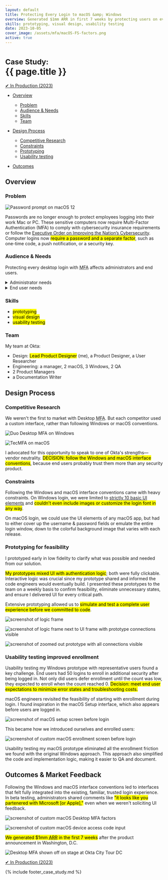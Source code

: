 ```yaml
---
layout: default
title: Protecting Every Login to macOS &amp; Windows
overview: Generated $1mm ARR in first 7 weeks by protecting users on every login to their Mac or PC
skills: prototyping, visual design, usability testing
date: 2023-10-05
cover_image: /assets/mfa/macOS-FS-factors.png
active: true
---
```


# <small>Case Study:</small> <br />{{ page.title }}

<a href="https://www.okta.com/products/device-access/" type="button" class="btn btn-success" target="_blank">&#10004; In Production (2023)</a>



* [Overview](#1)
  * [Problem](#1.1)
  * [Audience & Needs](#1.2)
  * [Skills](#1.3)
  * [Team](#1.4)

* [Design Process](#2)
  * [Competitive Research](#2.1)
  * [Constraints](#2.2)
  * [Prototyping](#2.3)
  * [Usability testing](#2.4)

* [Outcomes](#3)



<a name="1"></a>
## Overview



<a name="1.1"></a>
### Problem

<img
  src="{{ site.url }}/assets/mfa/macOS-pw-login.png"
  alt="Password prompt on macOS 12"
  class="screenshot screenshot-landscape"
/>

Passwords are no longer enough to protect employees logging into their work Mac or PC. These sensitive computers now require Multi-Factor Authentication (MFA) to comply with cybersecurity insurance requirements or follow the [Executive Order on Improving the Nation’s Cybersecurity](https://www.whitehouse.gov/briefing-room/presidential-actions/2021/05/12/executive-order-on-improving-the-nations-cybersecurity/). Computer logins now <mark>require a password and a separate factor</mark>, such as one-time code, a push notification, or a security key.



<a name="1.2"></a>
### Audience & Needs

Protecting every desktop login with <abbr title="Multi-Factor Authentication">MFA</abbr> affects administrators and end users. 

<details>
    <summary>Administrator needs</summary>

    <ul>
        <li>deploy software that changes the login experience for every computer in their organization</li>
        <li>configure which end users are affected</li>
        <li>minimize end users being locked out of their work computers</li>
    </ul>

</details>

<details>
    <summary>End user needs</summary>

    <ul>
        <li>understand their computer login will change</li>
        <li>get enrolled in any new security measures for <abbr title="Multi-Factor Authentication">MFA</abbr></li>
        <li>use <abbr title="Multi-Factor Authentication">MFA</abbr> on every computer login</li>
        <li>still be able to login when their computer is offline</li>
    </ul>
</details>



<a name="1.3"></a>
### Skills

* <mark>prototyping</mark>
* <mark>visual design</mark>
* <mark>usability testing</mark>



<a name="1.4"></a>
### Team

My team at Okta:

- Design: <mark>Lead Product Designer</mark> (me), a Product Designer, a User Researcher
- Engineering: a manager, 2 macOS, 3 Windows, 2 QA
- 2 Product Managers
- a Documentation Writer



<a name="2"></a>
## Design Process



<a name="2.1"></a>
### Competitive Research

We weren't the first to market with Desktop <abbr title="Multi-Factor Authentication">MFA</abbr>. But each competitor used a custom interface, rather than following Windows or macOS conventions. 

<img
  src="{{ site.url }}/assets/mfa/duo-win.png"
  alt="Duo Desktop MFA on Windows"
  class="screenshot screenshot-landscape"
/>

<img
  src="{{ site.url }}/assets/mfa/tecmfa-mac.png"
  alt="TecMFA on macOS"
  class="screenshot screenshot-landscape"
/>

I advocated for this opportunity to speak to one of Okta's strengths&mdash;vendor neutrality. <mark><span class="decision">DECISION</span>: follow the Windows and macOS interface conventions</mark>, because end users probably trust them more than any security product.



<a name="2.2"></a>
### Constraints

Following the Windows and macOS interface conventions came with heavy constraints. On Windows login, we were limited to [strictly 10 basic UI elements](https://learn.microsoft.com/en-us/windows/win32/api/credentialprovider/ne-credentialprovider-credential_provider_field_type) and <mark>couldn't even include images or customize the login font in any way</mark>.

On macOS login, we could use the UI elements of any macOS app, but had to either cover up the username &amp; password fields or emulate the entire login window, down to the colorful background image that varies with each release.



<a name="2.3"></a>
### Prototyping for feasibility

I prototyped early in low fidelity to clarify what was possible and needed from our solution.

<mark>My prototypes mixed UI with authentication logic</mark>; both were fully clickable. Interactive logic was crucial since my prototype shared and informed the code engineers would eventually build. I presented these prototypes to the team on a weekly basis to confirm feasibility, eliminate unnecessary states, and ensure I delivered UI for every critical path.

Extensive prototyping allowed us to <mark>simulate and test a complete user experience before we committed to code</mark>.

<img
  src="{{ site.url }}/assets/mfa/macOS-logic-frame.png"
  alt="screenshot of logic frame"
  class="screenshot screenshot-landscape zoomable"
/>

<img
  src="{{ site.url }}/assets/mfa/macOS-logic-with-UI.jpg"
  alt="screenshot of logic frame next to UI frame with prototype connections visible"
  class="screenshot screenshot-landscape zoomable"
/>

<img
  src="{{ site.url }}/assets/mfa/macOS-prototype.jpg"
  alt="screenshot of zoomed out prototype with all connections visible"
  class="screenshot screenshot-landscape zoomable"
/>



<a name="2.4"></a>
### Usability testing improved enrollment

Usability testing my Windows prototype with representative users found a key challenge. End users had 50 logins to enroll in additional security after being logged in. Not only did users defer enrollment until the count was low, they expected to enroll when the count reached 0. <mark><span class="decision">Decision</span>: meet end user expectations to minimize error states and troubleshooting costs.</mark>

macOS engineers revisited the feasibility of starting with enrollment during login.  I found inspiration in the macOS Setup interface, which also appears before users are logged in. 

<img
  src="{{ site.url }}/assets/mfa/macOS-setup.png"
  alt="screenshot of macOS setup screen before login"
  class="screenshot screenshot-landscape zoomable"
/>

This became how we introduced ourselves and enrolled users:

<img
  src="{{ site.url }}/assets/mfa/macOS-enrollment.png"
  alt="screenshot of custom macOS enrollment screen before login"
  class="screenshot screenshot-landscape zoomable"
/>

Usability testing my macOS prototype eliminated all the enrollment friction we found with the original Windows approach. This approach also simplified the code and implementation logic, making it easier to QA and document.



<a name="3"></a>
## Outcomes &amp; Market Feedback

Following the Windows and macOS interface conventions led to interfaces that felt fully integrated into the existing, familiar, trusted login experience. In beta testing, administrators shared comments like <mark>"it looks like you partenered with Microsoft [or Apple],"</mark> even when we weren't soliciting UI feedback.

<img
  src="{{ site.url }}/assets/mfa/macOS-FS-factors.png"
  alt="screenshot of custom macOS Desktop MFA factors"
  class="screenshot screenshot-landscape zoomable"
/>

<img
  src="{{ site.url }}/assets/mfa/macOS-FS-offline.png"
  alt="screenshot of custom macOS device access code input"
  class="screenshot screenshot-landscape zoomable"
/>

<mark>We generated $1mm <abbr title="Annual Recurring Revenue">ARR</abbr> in the first 7 weeks</mark> after the product announcement in Washington, D.C.

<img
  src="{{ site.url }}/assets/mfa/on-stage.jpg"
  alt="Desktop MFA shown off on stage at Okta City Tour DC"
  class="screenshot screenshot-landscape zoomable"
/>



<a href="https://www.okta.com/products/device-access/" type="button" class="btn btn-success" target="_blank">&#10004; In Production (2023)</a>

{% include footer_case_study.md %}
